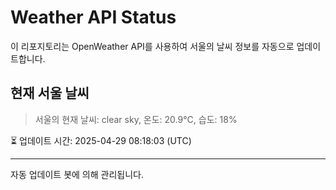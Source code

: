
# Weather API Status

이 리포지토리는 OpenWeather API를 사용하여 서울의 날씨 정보를 자동으로 업데이트합니다.

## 현재 서울 날씨
> 서울의 현재 날씨: clear sky, 온도: 20.9°C, 습도: 18%

⏳ 업데이트 시간: 2025-04-29 08:18:03 (UTC)

---
자동 업데이트 봇에 의해 관리됩니다.
